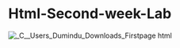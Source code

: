 # Html-Second-week-Lab

![_C__Users_Dumindu_Downloads_Firstpage html](https://user-images.githubusercontent.com/109640405/214606650-15ee1f61-771e-4d54-bd50-a15ca5f0ca9c.png)

